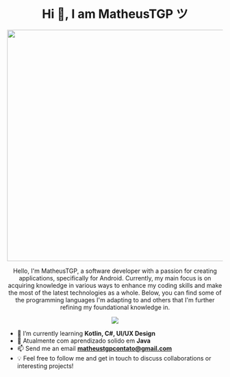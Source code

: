 <h1 align="center">Hi 👋, I am MatheusTGP ツ</h1>

<p align="center">
    <img width="540" align="center" src="https://streak-stats.demolab.com?user=matheustgp&theme=vue-dark&hide_border=false&locale=pt_BR&background=45%2C0A1218%2C2C8390"/>
</p>

<p align="center">
    Hello, I'm MatheusTGP, a software developer with a passion for creating applications, specifically for Android. Currently, my main focus is on acquiring knowledge in various ways to enhance my coding skills and make the most of the latest technologies as a whole.
    Below, you can find some of the programming languages I'm adapting to and others that I'm further refining my foundational knowledge in.
</p>

<p align="center">
  <a href="https://skillicons.dev">
    <img src="https://skillicons.dev/icons?i=java,python,kotlin,bash,c#" />
  </a>
</p>

- 🌱 I’m currently learning **Kotlin, C#, UI/UX Design**
- 📒 Atualmente com aprendizado solido em **Java**
- 📫 Send me an email **matheustgpcontato@gmail.com**
- 💡 Feel free to follow me and get in touch to discuss collaborations or interesting projects!

